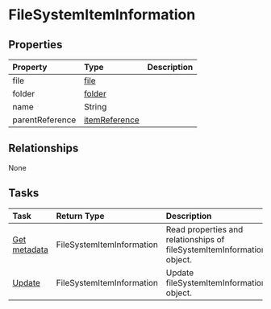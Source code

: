 # FileSystemItemInformation



## Properties
| Property	   | Type	|Description|
|:---------------|:--------|:----------|
|file|[file](file.md)||
|folder|[folder](folder.md)||
|name|String||
|parentReference|[itemReference](itemreference.md)||

## Relationships
None


## Tasks

| Task		   | Return Type	|Description|
|:---------------|:--------|:----------|
|[Get metadata](../api/filesystemiteminformation_get.md) | FileSystemItemInformation |Read properties and relationships of fileSystemItemInformation object.|
|[Update](../api/filesystemiteminformation_update.md) | FileSystemItemInformation	|Update fileSystemItemInformation object. |
